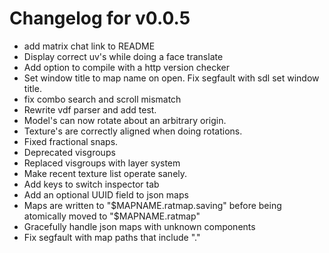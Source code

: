 # Changelog for v0.0.5

* add matrix chat link to README
* Display correct uv's while doing a face translate
* Add option to compile with a http version checker
* Set window title to map name on open. Fix segfault with sdl set window title.
* fix combo search and scroll mismatch
* Rewrite vdf parser and add test.
* Model's can now rotate about an arbitrary origin.
* Texture's are correctly aligned when doing rotations.
* Fixed fractional snaps.
* Deprecated visgroups
* Replaced visgroups with layer system
* Make recent texture list operate sanely.
* Add keys to switch inspector tab
* Add an optional UUID field to json maps
* Maps are written to "$MAPNAME.ratmap.saving" before being atomically moved to "$MAPNAME.ratmap"
* Gracefully handle json maps with unknown components
* Fix segfault with map paths that include "."
